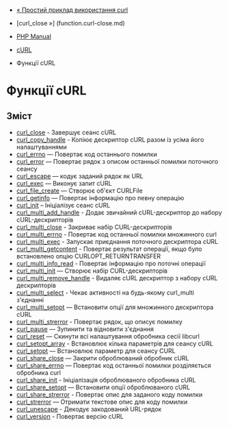 - [« Простий приклад використання curl](curl.examples-basic.md)
- [curl_close »] (function.curl-close.md)

- [PHP Manual](index.md)
- [cURL](book.curl.md)
- Функції cURL

# Функції cURL

## Зміст

- [curl_close](function.curl-close.md) - Завершує сеанс cURL
- [curl_copy_handle](function.curl-copy-handle.md) - Копіює
дескриптор cURL разом із усіма його налаштуваннями
- [curl_errno](function.curl-errno.md) — Повертає код останнього
помилки
- [curl_error](function.curl-error.md) — Повертає рядок з
описом останньої помилки поточного сеансу
- [curl_escape](function.curl-escape.md) — кодує заданий рядок
як URL
- [curl_exec](function.curl-exec.md) — Виконує запит cURL
- [curl_file_create](function.curl-file-create.md) — Створює об'єкт
CURLFile
- [curl_getinfo](function.curl-getinfo.md) — Повертає інформацію
про певну операцію
- [curl_init](function.curl-init.md) – Ініціалізує сеанс cURL
- [curl_multi_add_handle](function.curl-multi-add-handle.md) -
Додає звичайний cURL-дескриптор до набору cURL-дескрипторів
- [curl_multi_close](function.curl-multi-close.md) - Закриває набір
CURL-дескрипторів
- [curl_multi_errno](function.curl-multi-errno.md) - Повертає код
останньої помилки множинного curl
- [curl_multi_exec](function.curl-multi-exec.md) - Запускає
приєднання поточного дескриптора cURL
- [curl_multi_getcontent](function.curl-multi-getcontent.md) -
Повертає результат операції, якщо було встановлено опцію
CURLOPT_RETURNTRANSFER
- [curl_multi_info_read](function.curl-multi-info-read.md) -
Повертає інформацію про поточні операції
- [curl_multi_init](function.curl-multi-init.md) — Створює набір
CURL-дескрипторів
- [curl_multi_remove_handle](function.curl-multi-remove-handle.md) -
Видаляє cURL дескриптор з набору cURL дескрипторів
- [curl_multi_select](function.curl-multi-select.md) - Чекає
активності на будь-якому curl_multi з'єднанні
- [curl_multi_setopt](function.curl-multi-setopt.md) — Встановити
опції для множинного дескриптора cURL
- [curl_multi_strerror](function.curl-multi-strerror.md) -
Повертає рядок, що описує помилку
- [curl_pause](function.curl-pause.md) — Зупинити та відновити
з'єднання
- [curl_reset](function.curl-reset.md) — Скинути всі налаштування
обробника сесії libcurl
- [curl_setopt_array](function.curl-setopt-array.md) - Встановлює
кілька параметрів для сеансу cURL
- [curl_setopt](function.curl-setopt.md) — Встановлює параметр
для сеансу CURL
- [curl_share_close](function.curl-share-close.md) — Закрити
оброблюваний обробник cURL
- [curl_share_errno](function.curl-share-errno.md) — Повертає код
останньої помилки розділяється обробника curl
- [curl_share_init](function.curl-share-init.md) - Ініціалізація
оброблюваного обробника cURL
- [curl_share_setopt](function.curl-share-setopt.md) — Встановити
опції оброблюваного cURL
- [curl_share_strerror](function.curl-share-strerror.md) -
Повертає опис для заданого коду помилки
- [curl_strerror](function.curl-strerror.md) — Отримати текстове
опис для коду помилки
- [curl_unescape](function.curl-unescape.md) - Декодує
закодований URL-рядок
- [curl_version](function.curl-version.md) - Повертає версію cURL
